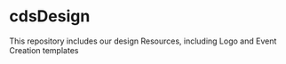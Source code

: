# cdsDesign
This repository includes our design Resources,
including Logo and Event Creation templates
